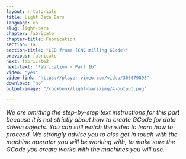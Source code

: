 ```yaml
---
layout: r-tutorials
title: Light Data Bars
language: en
slug: light-bars
chapter: fabricate
chapter-title: Fabrication
section: 1a
section-title: "LED frame (CNC milling GCode)"
previous: fabricate
next: fabricate2
next-text: "Fabrication · Part 1b"  
video: "yes"
video-link: "https://player.vimeo.com/video/306079898"
download: "no"
output-image: "/cookbook/light-bars/img/4-output.png"

---
```

<p style="font-size:16px">
<em>We are omitting the step-by-step text instructions for this part because it is not strictly about how to create GCode for data-driven objects. You can still watch the video to learn how to proceed. We strongly advise you to also get in touch with the machine operator you will be working with, to make sure the GCode you create works with the machines you will use.</em></p>